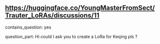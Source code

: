 ## https://huggingface.co/YoungMasterFromSect/Trauter_LoRAs/discussions/11

contains_question: yes

question_part: Hi could I ask you to create a LoRa for Keqing pls ?